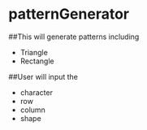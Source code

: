 # patternGenerator

##This will generate patterns including
* Triangle
* Rectangle

##User will input the
* character
* row
* column
* shape

